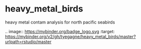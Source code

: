 # heavy_metal_birds
heavy metal contam analysis for north pacific seabirds

.. image:: https://mybinder.org/badge_logo.svg :target: https://mybinder.org/v2/gh/tyegagne/heavy_metal_birds/master?urlpath=rstudio/master
